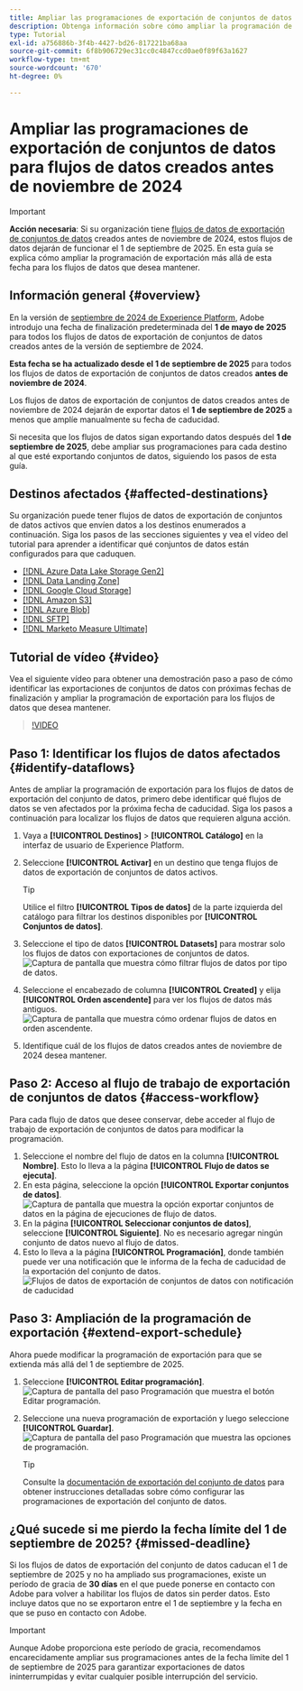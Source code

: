 ```yaml
---
title: Ampliar las programaciones de exportación de conjuntos de datos para flujos de datos creados antes de noviembre de 2024
description: Obtenga información sobre cómo ampliar la programación de exportación para los flujos de datos de exportación de conjuntos de datos creados antes de noviembre de 2024 que dejarán de funcionar el 1 de septiembre de 2025.
type: Tutorial
exl-id: a756886b-3f4b-4427-bd26-817221ba68aa
source-git-commit: 6f8b906729ec31cc0c4847ccd0ae0f89f63a1627
workflow-type: tm+mt
source-wordcount: '670'
ht-degree: 0%

---
```


# Ampliar las programaciones de exportación de conjuntos de datos para flujos de datos creados antes de noviembre de 2024

>[!IMPORTANT]
>
>**Acción necesaria**: Si su organización tiene [flujos de datos de exportación de conjuntos de datos](export-datasets.md) creados antes de noviembre de 2024, estos flujos de datos dejarán de funcionar el 1 de septiembre de 2025. En esta guía se explica cómo ampliar la programación de exportación más allá de esta fecha para los flujos de datos que desea mantener.

## Información general {#overview}

En la versión de [septiembre de 2024 de Experience Platform](/help/release-notes/2024/september-2024.md#destinations), Adobe introdujo una fecha de finalización predeterminada del **1 de mayo de 2025** para todos los flujos de datos de exportación de conjuntos de datos creados antes de la versión de septiembre de 2024.

**Esta fecha se ha actualizado desde el 1 de septiembre de 2025** para todos los flujos de datos de exportación de conjuntos de datos creados **antes de noviembre de 2024**.

Los flujos de datos de exportación de conjuntos de datos creados antes de noviembre de 2024 dejarán de exportar datos el **1 de septiembre de 2025** a menos que amplíe manualmente su fecha de caducidad.

Si necesita que los flujos de datos sigan exportando datos después del **1 de septiembre de 2025**, debe ampliar sus programaciones para cada destino al que esté exportando conjuntos de datos, siguiendo los pasos de esta guía.

## Destinos afectados {#affected-destinations}

Su organización puede tener flujos de datos de exportación de conjuntos de datos activos que envíen datos a los destinos enumerados a continuación. Siga los pasos de las secciones siguientes y vea el vídeo del tutorial para aprender a identificar qué conjuntos de datos están configurados para que caduquen.

* [[!DNL Azure Data Lake Storage Gen2]](../catalog/cloud-storage/adls-gen2.md)
* [[!DNL Data Landing Zone]](../catalog/cloud-storage/data-landing-zone.md)
* [[!DNL Google Cloud Storage]](../catalog/cloud-storage/google-cloud-storage.md)
* [[!DNL Amazon S3]](../catalog/cloud-storage/amazon-s3.md#changelog)
* [[!DNL Azure Blob]](../catalog/cloud-storage/azure-blob.md#changelog)
* [[!DNL SFTP]](../catalog/cloud-storage/sftp.md#changelog)
* [[!DNL Marketo Measure Ultimate]](../catalog/adobe/marketo-measure-ultimate.md)

## Tutorial de vídeo {#video}

Vea el siguiente vídeo para obtener una demostración paso a paso de cómo identificar las exportaciones de conjuntos de datos con próximas fechas de finalización y ampliar la programación de exportación para los flujos de datos que desea mantener.

>[!VIDEO](https://video.tv.adobe.com/v/3470518/)

## Paso 1: Identificar los flujos de datos afectados {#identify-dataflows}

Antes de ampliar la programación de exportación para los flujos de datos de exportación del conjunto de datos, primero debe identificar qué flujos de datos se ven afectados por la próxima fecha de caducidad. Siga los pasos a continuación para localizar los flujos de datos que requieren alguna acción.

1. Vaya a **[!UICONTROL Destinos]** > **[!UICONTROL Catálogo]** en la interfaz de usuario de Experience Platform.
2. Seleccione **[!UICONTROL Activar]** en un destino que tenga flujos de datos de exportación de conjuntos de datos activos.

   >[!TIP]
   >
   >Utilice el filtro **[!UICONTROL Tipos de datos]** de la parte izquierda del catálogo para filtrar los destinos disponibles por **[!UICONTROL Conjuntos de datos]**.

3. Seleccione el tipo de datos **[!UICONTROL Datasets]** para mostrar solo los flujos de datos con exportaciones de conjuntos de datos.
   ![Captura de pantalla que muestra cómo filtrar flujos de datos por tipo de datos.](/help/destinations/assets/ui/export-datasets/dataset-type.png)
4. Seleccione el encabezado de columna **[!UICONTROL Created]** y elija **[!UICONTROL Orden ascendente]** para ver los flujos de datos más antiguos.
   ![Captura de pantalla que muestra cómo ordenar flujos de datos en orden ascendente.](/help/destinations/assets/ui/export-datasets/sort-ascending.png)
5. Identifique cuál de los flujos de datos creados antes de noviembre de 2024 desea mantener.

## Paso 2: Acceso al flujo de trabajo de exportación de conjuntos de datos {#access-workflow}

Para cada flujo de datos que desee conservar, debe acceder al flujo de trabajo de exportación de conjuntos de datos para modificar la programación.

1. Seleccione el nombre del flujo de datos en la columna **[!UICONTROL Nombre]**. Esto lo lleva a la página **[!UICONTROL Flujo de datos se ejecuta]**.
2. En esta página, seleccione la opción **[!UICONTROL Exportar conjuntos de datos]**.
   ![Captura de pantalla que muestra la opción exportar conjuntos de datos en la página de ejecuciones de flujo de datos.](/help/destinations/assets/ui/export-datasets/export-datasets-option.png)
3. En la página **[!UICONTROL Seleccionar conjuntos de datos]**, seleccione **[!UICONTROL Siguiente]**. No es necesario agregar ningún conjunto de datos nuevo al flujo de datos.
4. Esto lo lleva a la página **[!UICONTROL Programación]**, donde también puede ver una notificación que le informa de la fecha de caducidad de la exportación del conjunto de datos.
   ![Flujos de datos de exportación de conjuntos de datos con notificación de caducidad](/help/destinations/assets/ui/export-datasets/dataset-export-notification.png)

## Paso 3: Ampliación de la programación de exportación {#extend-export-schedule}

Ahora puede modificar la programación de exportación para que se extienda más allá del 1 de septiembre de 2025.

1. Seleccione **[!UICONTROL Editar programación]**.
   ![Captura de pantalla del paso Programación que muestra el botón Editar programación.](/help/destinations/assets/ui/export-datasets/edit-schedule.png)
2. Seleccione una nueva programación de exportación y luego seleccione **[!UICONTROL Guardar]**.
   ![Captura de pantalla del paso Programación que muestra las opciones de programación.](/help/destinations/assets/ui/export-datasets/edit-schedule-calendar.png)

   >[!TIP]
   >
   >Consulte la [documentación de exportación del conjunto de datos](export-datasets.md#scheduling) para obtener instrucciones detalladas sobre cómo configurar las programaciones de exportación del conjunto de datos.

## ¿Qué sucede si me pierdo la fecha límite del 1 de septiembre de 2025? {#missed-deadline}

Si los flujos de datos de exportación del conjunto de datos caducan el 1 de septiembre de 2025 y no ha ampliado sus programaciones, existe un período de gracia de **30 días** en el que puede ponerse en contacto con Adobe para volver a habilitar los flujos de datos sin perder datos. Esto incluye datos que no se exportaron entre el 1 de septiembre y la fecha en que se puso en contacto con Adobe.

>[!IMPORTANT]
>
>Aunque Adobe proporciona este período de gracia, recomendamos encarecidamente ampliar sus programaciones antes de la fecha límite del 1 de septiembre de 2025 para garantizar exportaciones de datos ininterrumpidas y evitar cualquier posible interrupción del servicio.
